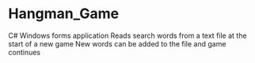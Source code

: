 # Hangman_Game
C# Windows forms application
Reads search words from a text file at the start of a new game
New words can be added to the file and game continues
